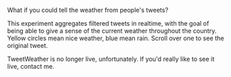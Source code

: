 What if you could tell the weather from people's tweets?

This experiment aggregates filtered tweets in realtime, with the goal of being able to give a sense of the current weather throughout the country. Yellow circles mean nice weather, blue mean rain. Scroll over one to see the original tweet.


TweetWeather is no longer live, unfortunately. If you'd really like to see it live, contact me.